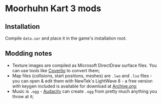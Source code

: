# Moorhuhn Kart 3 mods

## Installation

Compile `data.sar` and place it in the game's installation root.

## Modding notes

- Texture images are compiled as Microsoft DirectDraw surface files. You can use tools like [Covertio](convertio.co/png-dds/) to convert them;
- Map files (collisions, start positions, meshes) are `.lwo` and `.lso` files - you can open & edit them with NewTek's LightWave 8 - a free version with keygen included is available for download at [Archive.org](https://archive.org/download/lw-8_20200630);
- Music is `.ogg` - [Audacity](https://www.audacityteam.org/) can create `.ogg` from pretty much anything you throw at it;
